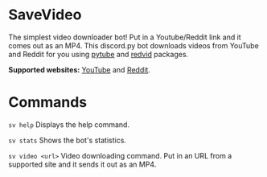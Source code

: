 # SaveVideo

The simplest video downloader bot! Put in a Youtube/Reddit link and it comes out as an MP4.
This discord.py bot downloads videos from YouTube and Reddit for you using [pytube](https://pytube.io/en/latest/) and [redvid](https://pypi.org/project/redvid/) packages.

**Supported websites:** [YouTube](https://www.youtube.com/) and [Reddit](https://www.reddit.com/).

# Commands

```sv help``` Displays the help command.

```sv stats``` Shows the bot's statistics.

```sv video <url>``` Video downloading command. Put in an URL from a supported site and it sends it out as an MP4.
